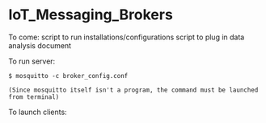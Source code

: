 # IoT_Messaging_Brokers

To come: 
	script to run installations/configurations
	script to plug in data analysis document

To run server:
	
	$ mosquitto -c broker_config.conf

	(Since mosquitto itself isn't a program, the command must be launched from terminal)
	
To launch clients:
	





